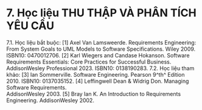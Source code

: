 # 7. Học liệu THU THẬP VÀ PHÂN TÍCH YÊU CẦU
7.1. Học liệu bắt buộc: \[1\] Axel Van Lamsweerde. Requirements Engineering: From System Goals
to UML Models to Software Specifications. Wiley 2009. ISBN10:
0470012706. \[2\] Karl Wiegers and Candase Hokanson. Software Requirements
Essentials: Core Practices for Successful Business. AddisonWesley
Professional 2023. ISBN10: 0138190283. 7.2. Học liệu tham khảo: \[3\] Ian Sommerville. Software Engineering. Pearson 9^th^ Edition
2010. ISBN10: 0137035152. \[4\] Leffingwell Dean & Widrig Don. Managing Software
Requirements.\
AddisonWesley 2003. \[5\] Bray Ian K. An Introduction to Requirements Engineering.
AddisonWesley 2002.
